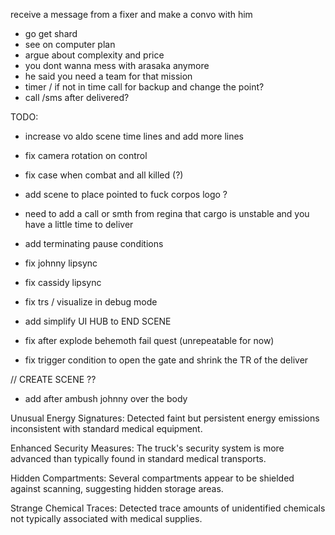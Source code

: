  receive a message from a fixer and make a convo with him
 - go get shard
 - see on computer plan
 - argue about complexity and price
 - you dont wanna mess with arasaka anymore
 - he said you need a team for that mission
 - timer / if not in time call for backup and change the point?
 - call /sms after delivered?
    


TODO:
- increase vo aldo scene time lines and add more lines

- fix camera rotation on control

- fix case when combat and all killed (?)

- add scene to place pointed to fuck corpos logo ?

- need to add a call or smth from regina that cargo is unstable and you have a little time to deliver

- add terminating pause conditions
- fix johnny lipsync
- fix cassidy lipsync
- fix trs / visualize in debug mode
- add simplify UI HUB to END SCENE


- fix after explode behemoth fail quest (unrepeatable for now)
- fix trigger condition to open the gate and shrink the TR of the deliver

// CREATE SCENE ??
- add after ambush johnny over the body

Unusual Energy Signatures: Detected faint but persistent energy emissions inconsistent with standard medical equipment.

Enhanced Security Measures: The truck's security system is more advanced than typically found in standard medical transports.

Hidden Compartments: Several compartments appear to be shielded against scanning, suggesting hidden storage areas.

Strange Chemical Traces: Detected trace amounts of unidentified chemicals not typically associated with medical supplies.